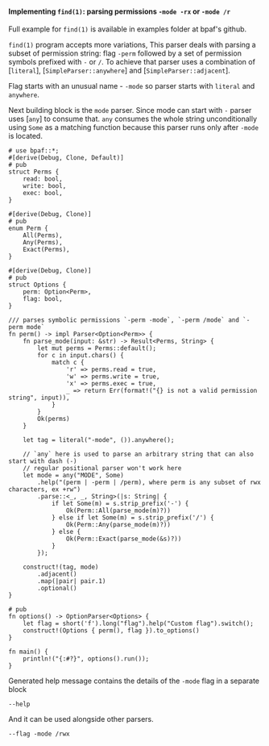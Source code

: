 #### Implementing `find(1)`: parsing permissions `-mode -rx` or `-mode /r`

Full example for `find(1)` is available in examples folder at bpaf's github.

`find(1)` program accepts more variations, This parser deals with parsing a subset of
permission string: flag `-perm` followed by a set of permission symbols prefixed with `-` or
`/`. To achieve that parser uses a combination of [`literal`], [`SimpleParser::anywhere`] and
[`SimpleParser::adjacent`].

Flag starts with an unusual name - `-mode` so parser starts with `literal` and `anywhere`.

Next building block is the `mode` parser. Since mode can start with `-` parser uses [`any`] to
consume that. `any` consumes the whole string unconditionally using `Some` as a matching
function because this parser runs only after `-mode` is located.

```rust,id:1
# use bpaf::*;
#[derive(Debug, Clone, Default)]
# pub
struct Perms {
    read: bool,
    write: bool,
    exec: bool,
}

#[derive(Debug, Clone)]
# pub
enum Perm {
    All(Perms),
    Any(Perms),
    Exact(Perms),
}

#[derive(Debug, Clone)]
# pub
struct Options {
    perm: Option<Perm>,
    flag: bool,
}

/// parses symbolic permissions `-perm -mode`, `-perm /mode` and `-perm mode`
fn perm() -> impl Parser<Option<Perm>> {
    fn parse_mode(input: &str) -> Result<Perms, String> {
        let mut perms = Perms::default();
        for c in input.chars() {
            match c {
                'r' => perms.read = true,
                'w' => perms.write = true,
                'x' => perms.exec = true,
                _ => return Err(format!("{} is not a valid permission string", input)),
            }
        }
        Ok(perms)
    }

    let tag = literal("-mode", ()).anywhere();

    // `any` here is used to parse an arbitrary string that can also start with dash (-)
    // regular positional parser won't work here
    let mode = any("MODE", Some)
        .help("(perm | -perm | /perm), where perm is any subset of rwx characters, ex +rw")
        .parse::<_, _, String>(|s: String| {
            if let Some(m) = s.strip_prefix('-') {
                Ok(Perm::All(parse_mode(m)?))
            } else if let Some(m) = s.strip_prefix('/') {
                Ok(Perm::Any(parse_mode(m)?))
            } else {
                Ok(Perm::Exact(parse_mode(&s)?))
            }
        });

    construct!(tag, mode)
        .adjacent()
        .map(|pair| pair.1)
        .optional()
}

# pub
fn options() -> OptionParser<Options> {
    let flag = short('f').long("flag").help("Custom flag").switch();
    construct!(Options { perm(), flag }).to_options()
}

fn main() {
    println!("{:#?}", options().run());
}
```

Generated help message contains the details of the `-mode` flag in a separate block

```run,id:1
--help
```

And it can be used alongside other parsers.

```run,id:1
--flag -mode /rwx
```
